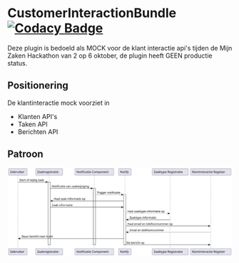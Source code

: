 # CustomerInteractionBundle [![Codacy Badge](https://app.codacy.com/project/badge/Grade/980ea2efc85a427ea909518f29506ff6)](https://app.codacy.com/gh/CommonGateway/CustomerInteractionBundle/dashboard?utm_source=gh\&utm_medium=referral\&utm_content=\&utm_campaign=Badge_grade)

Deze plugin is bedoeld als MOCK voor de klant interactie api's tijden de Mijn Zaken Hackathon van 2 op 6 oktober, de plugin heeft GEEN productie status.

## Positionering

De klantinteractie mock voorziet in

* Klanten API's
* Taken API
* Berichten API

## Patroon

![Sequence Diagram](docs/mijnzaken_sequence_diagram.svg "Sequence Diagram")
